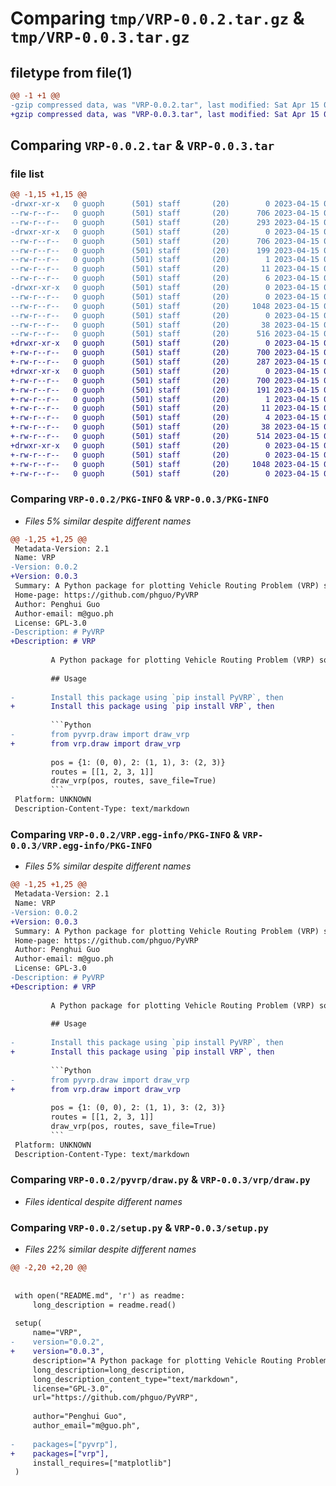# Comparing `tmp/VRP-0.0.2.tar.gz` & `tmp/VRP-0.0.3.tar.gz`

## filetype from file(1)

```diff
@@ -1 +1 @@
-gzip compressed data, was "VRP-0.0.2.tar", last modified: Sat Apr 15 09:48:29 2023, max compression
+gzip compressed data, was "VRP-0.0.3.tar", last modified: Sat Apr 15 09:54:19 2023, max compression
```

## Comparing `VRP-0.0.2.tar` & `VRP-0.0.3.tar`

### file list

```diff
@@ -1,15 +1,15 @@
-drwxr-xr-x   0 guoph      (501) staff       (20)        0 2023-04-15 09:48:29.509259 VRP-0.0.2/
--rw-r--r--   0 guoph      (501) staff       (20)      706 2023-04-15 09:48:29.509130 VRP-0.0.2/PKG-INFO
--rw-r--r--   0 guoph      (501) staff       (20)      293 2023-04-15 09:46:33.000000 VRP-0.0.2/README.md
-drwxr-xr-x   0 guoph      (501) staff       (20)        0 2023-04-15 09:48:29.508576 VRP-0.0.2/VRP.egg-info/
--rw-r--r--   0 guoph      (501) staff       (20)      706 2023-04-15 09:48:29.000000 VRP-0.0.2/VRP.egg-info/PKG-INFO
--rw-r--r--   0 guoph      (501) staff       (20)      199 2023-04-15 09:48:29.000000 VRP-0.0.2/VRP.egg-info/SOURCES.txt
--rw-r--r--   0 guoph      (501) staff       (20)        1 2023-04-15 09:48:29.000000 VRP-0.0.2/VRP.egg-info/dependency_links.txt
--rw-r--r--   0 guoph      (501) staff       (20)       11 2023-04-15 09:48:29.000000 VRP-0.0.2/VRP.egg-info/requires.txt
--rw-r--r--   0 guoph      (501) staff       (20)        6 2023-04-15 09:48:29.000000 VRP-0.0.2/VRP.egg-info/top_level.txt
-drwxr-xr-x   0 guoph      (501) staff       (20)        0 2023-04-15 09:48:29.508980 VRP-0.0.2/pyvrp/
--rw-r--r--   0 guoph      (501) staff       (20)        0 2023-04-15 09:46:33.000000 VRP-0.0.2/pyvrp/__init__.py
--rw-r--r--   0 guoph      (501) staff       (20)     1048 2023-04-15 09:46:33.000000 VRP-0.0.2/pyvrp/draw.py
--rw-r--r--   0 guoph      (501) staff       (20)        0 2023-04-15 09:46:33.000000 VRP-0.0.2/pyvrp/pyvrp.py
--rw-r--r--   0 guoph      (501) staff       (20)       38 2023-04-15 09:48:29.509307 VRP-0.0.2/setup.cfg
--rw-r--r--   0 guoph      (501) staff       (20)      516 2023-04-15 09:47:15.000000 VRP-0.0.2/setup.py
+drwxr-xr-x   0 guoph      (501) staff       (20)        0 2023-04-15 09:54:19.970116 VRP-0.0.3/
+-rw-r--r--   0 guoph      (501) staff       (20)      700 2023-04-15 09:54:19.969992 VRP-0.0.3/PKG-INFO
+-rw-r--r--   0 guoph      (501) staff       (20)      287 2023-04-15 09:49:19.000000 VRP-0.0.3/README.md
+drwxr-xr-x   0 guoph      (501) staff       (20)        0 2023-04-15 09:54:19.969382 VRP-0.0.3/VRP.egg-info/
+-rw-r--r--   0 guoph      (501) staff       (20)      700 2023-04-15 09:54:19.000000 VRP-0.0.3/VRP.egg-info/PKG-INFO
+-rw-r--r--   0 guoph      (501) staff       (20)      191 2023-04-15 09:54:19.000000 VRP-0.0.3/VRP.egg-info/SOURCES.txt
+-rw-r--r--   0 guoph      (501) staff       (20)        1 2023-04-15 09:54:19.000000 VRP-0.0.3/VRP.egg-info/dependency_links.txt
+-rw-r--r--   0 guoph      (501) staff       (20)       11 2023-04-15 09:54:19.000000 VRP-0.0.3/VRP.egg-info/requires.txt
+-rw-r--r--   0 guoph      (501) staff       (20)        4 2023-04-15 09:54:19.000000 VRP-0.0.3/VRP.egg-info/top_level.txt
+-rw-r--r--   0 guoph      (501) staff       (20)       38 2023-04-15 09:54:19.970180 VRP-0.0.3/setup.cfg
+-rw-r--r--   0 guoph      (501) staff       (20)      514 2023-04-15 09:54:05.000000 VRP-0.0.3/setup.py
+drwxr-xr-x   0 guoph      (501) staff       (20)        0 2023-04-15 09:54:19.969830 VRP-0.0.3/vrp/
+-rw-r--r--   0 guoph      (501) staff       (20)        0 2023-04-15 09:46:33.000000 VRP-0.0.3/vrp/__init__.py
+-rw-r--r--   0 guoph      (501) staff       (20)     1048 2023-04-15 09:46:33.000000 VRP-0.0.3/vrp/draw.py
+-rw-r--r--   0 guoph      (501) staff       (20)        0 2023-04-15 09:46:33.000000 VRP-0.0.3/vrp/vrp.py
```

### Comparing `VRP-0.0.2/PKG-INFO` & `VRP-0.0.3/PKG-INFO`

 * *Files 5% similar despite different names*

```diff
@@ -1,25 +1,25 @@
 Metadata-Version: 2.1
 Name: VRP
-Version: 0.0.2
+Version: 0.0.3
 Summary: A Python package for plotting Vehicle Routing Problem (VRP) solutions.
 Home-page: https://github.com/phguo/PyVRP
 Author: Penghui Guo
 Author-email: m@guo.ph
 License: GPL-3.0
-Description: # PyVRP
+Description: # VRP
         
         A Python package for plotting Vehicle Routing Problem (VRP) solutions.
         
         ## Usage
         
-        Install this package using `pip install PyVRP`, then
+        Install this package using `pip install VRP`, then
         
         ```Python
-        from pyvrp.draw import draw_vrp
+        from vrp.draw import draw_vrp
         
         pos = {1: (0, 0), 2: (1, 1), 3: (2, 3)}
         routes = [[1, 2, 3, 1]]
         draw_vrp(pos, routes, save_file=True)
         ```
 Platform: UNKNOWN
 Description-Content-Type: text/markdown
```

### Comparing `VRP-0.0.2/VRP.egg-info/PKG-INFO` & `VRP-0.0.3/VRP.egg-info/PKG-INFO`

 * *Files 5% similar despite different names*

```diff
@@ -1,25 +1,25 @@
 Metadata-Version: 2.1
 Name: VRP
-Version: 0.0.2
+Version: 0.0.3
 Summary: A Python package for plotting Vehicle Routing Problem (VRP) solutions.
 Home-page: https://github.com/phguo/PyVRP
 Author: Penghui Guo
 Author-email: m@guo.ph
 License: GPL-3.0
-Description: # PyVRP
+Description: # VRP
         
         A Python package for plotting Vehicle Routing Problem (VRP) solutions.
         
         ## Usage
         
-        Install this package using `pip install PyVRP`, then
+        Install this package using `pip install VRP`, then
         
         ```Python
-        from pyvrp.draw import draw_vrp
+        from vrp.draw import draw_vrp
         
         pos = {1: (0, 0), 2: (1, 1), 3: (2, 3)}
         routes = [[1, 2, 3, 1]]
         draw_vrp(pos, routes, save_file=True)
         ```
 Platform: UNKNOWN
 Description-Content-Type: text/markdown
```

### Comparing `VRP-0.0.2/pyvrp/draw.py` & `VRP-0.0.3/vrp/draw.py`

 * *Files identical despite different names*

### Comparing `VRP-0.0.2/setup.py` & `VRP-0.0.3/setup.py`

 * *Files 22% similar despite different names*

```diff
@@ -2,20 +2,20 @@
 
 
 with open("README.md", 'r') as readme:
     long_description = readme.read()
 
 setup(
     name="VRP",
-    version="0.0.2",
+    version="0.0.3",
     description="A Python package for plotting Vehicle Routing Problem (VRP) solutions.",
     long_description=long_description,
     long_description_content_type="text/markdown",
     license="GPL-3.0",
     url="https://github.com/phguo/PyVRP",
 
     author="Penghui Guo",
     author_email="m@guo.ph",
 
-    packages=["pyvrp"],
+    packages=["vrp"],
     install_requires=["matplotlib"]
 )
```

